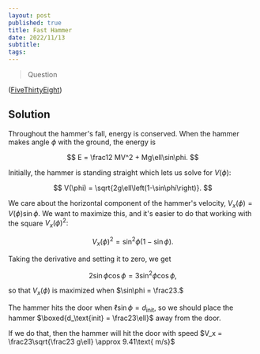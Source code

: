 ```yaml
---
layout: post
published: true
title: Fast Hammer
date: 2022/11/13
subtitle: 
tags:
---
```


>Question

<!--more-->

([FiveThirtyEight](URL))

## Solution

Throughout the hammer's fall, energy is conserved. When the hammer makes angle $\phi$ with the ground, the energy is

$$ E = \frac12 MV^2 + Mg\ell\sin\phi. $$

Initially, the hammer is standing straight which lets us solve for $V(\phi):$

$$ V(\phi) = \sqrt{2g\ell\left(1-\sin\phi\right)}. $$

We care about the horizontal component of the hammer's velocity, $V_x(\phi) = V(\phi)\sin\phi.$ We want to maximize this, and it's easier to do that working with the square $V_x(\phi)^2:$

$$ V_x(\phi)^2 = \sin^2\phi\left(1-\sin\phi\right). $$

Taking the derivative and setting it to zero, we get 

$$ 2\sin\phi\cos\phi = 3\sin^2\phi\cos\phi, $$

so that $V_x(\phi)$ is maximized when $\sin\phi = \frac23.$

The hammer hits the door when $\ell\sin\phi = d_\text{init},$ so we should place the hammer $\boxed{d_\text{init} = \frac23\ell}$ away from the door. 

If we do that, then the hammer will hit the door with speed $V_x = \frac23\sqrt{\frac23 g\ell} \approx 9.41\text{ m/s}$

<br>
